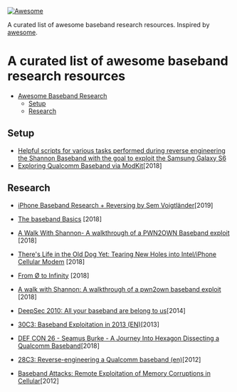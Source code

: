 [![Awesome](https://cdn.rawgit.com/sindresorhus/awesome/d7305f38d29fed78fa85652e3a63e154dd8e8829/media/badge.svg)](https://github.com/sindresorhus/awesome)

A curated list of awesome baseband research resources. Inspired by
[awesome](https://github.com/sindresorhus/awesome).

# A curated list of awesome baseband research resources

- [Awesome Baseband Research](#awesome-baseband-exploitation)
    - [Setup](#setup)
    - [Research](#research)
    

## Setup
+ [Helpful scripts for various tasks performed during reverse engineering the Shannon Baseband with the goal to exploit the Samsung Galaxy S6](https://github.com/Comsecuris/shannonRE)
+ [Exploring Qualcomm Baseband via ModKit](https://cansecwest.com/slides/2018/Exploring%20Qualcomm%20Baseband%20via%20ModKit%20-%20Peter%20Pi,%20XiLing%20Gong,%20and%20Gmxp,%20Tencent%20Security%20Platform%20Department.pdf)[2018]


## Research
+ [iPhone Baseband Research + Reversing by Sem Voigtländer](https://www.youtube.com/watch?v=Mwh1PsfEerw)[2019]

+ [The baseband Basics](https://github.com/comaeio/OPCDE/blob/master/2018/Kenya/Charles%20Nitay%20Anna%20-%20The%20Baseband%20Basics.pdf) [2018]

+ [A Walk With Shannon- A walkthrough of a PWN2OWN Baseband exploit](https://github.com/comaeio/OPCDE/blob/master/2018/Kenya/Amat%20Cama%20-%20A%20Walk%20With%20Shannon-%20A%20walkthrough%20of%20a%20PWN2OWN%20Baseband%20exploit.pdf) [2018]

+ [There's Life in the Old Dog Yet: Tearing New Holes into Intel/iPhone Cellular Modem](https://comsecuris.com/blog/posts/theres_life_in_the_old_dog_yet_tearing_new_holes_into_inteliphone_cellular_modems/) [2018]

+ [From Ø to Infinity](https://docs.google.com/presentation/d/19A1JWyOTueZvD8AksqCxtxriNJJgj0vPdq3cNTwndf4/edit#slide=id.g35506ef05e_0_0) [2018]

+ [A walk with Shannon: A walkthrough of a pwn2own baseband exploit](https://www.youtube.com/watch?v=6bpxrfB9ioo) [2018]

+ [DeepSec 2010: All your baseband are belong to us](https://www.youtube.com/watch?v=fQqv0v14KKY)[2014]

+ [30C3: Baseband Exploitation in 2013 (EN)](https://www.youtube.com/watch?v=sD-EXDOoZs4)[2013]

+ [DEF CON 26 - Seamus Burke - A Journey Into Hexagon Dissecting a Qualcomm Baseband](https://www.youtube.com/watch?v=U_awEXRp72k)[2018]

+ [28C3: Reverse-engineering a Qualcomm baseband (en)](https://www.youtube.com/watch?v=UOL5actJHVk)[2012]

+ [Baseband Attacks: Remote Exploitation of Memory Corruptions in Cellular](https://www.usenix.org/system/files/conference/woot12/woot12-final24.pdf)[2012]


